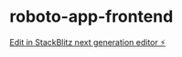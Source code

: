 # roboto-app-frontend

[Edit in StackBlitz next generation editor ⚡️](https://stackblitz.com/~/github.com/AlejandroJRosas/roboto-app-frontend)